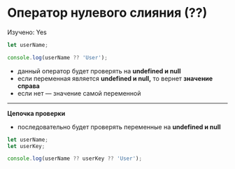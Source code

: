 # Оператор нулевого слияния (??)

Изучено: Yes

```jsx
let userName;

console.log(userName ?? 'User');
```

- данный оператор будет проверять на **undefined и null**
- если переменная является **undefined и null,** то вернет **значение справа**
- если нет — значение самой переменной

---

**Цепочка проверки**

- последовательно будет проверять переменные на **undefined и null**

```jsx
let userName;
let userKey;

console.log(userName ?? userKey ?? 'User');
```